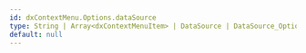 ```yaml
---
id: dxContextMenu.Options.dataSource
type: String | Array<dxContextMenuItem> | DataSource | DataSource_Options
default: null
---
```

